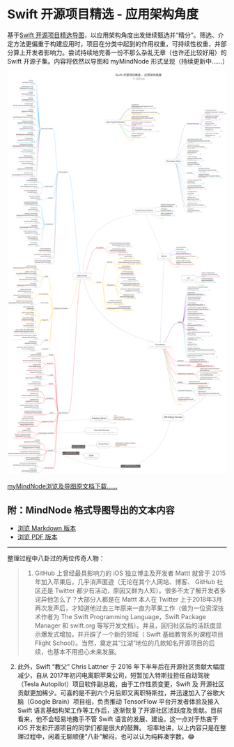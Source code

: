 # Swift 开源项目精选 - 应用架构角度

基于[Swift 开源项目精选导图](OpenSourceforSwift-Classification.md)，以应用架构角度出发继续甄选并“精分”。筛选、介定方法更偏重于构建应用时，项目在分类中起到的作用权重，可持续性权重，并部分算上开发者影响力。尝试持续地完善一份不那么杂乱无章（也许还比较好用）的 Swift 开源子集。内容将依然以导图和 myMindNode 形式呈现（持续更新中……）

![](OpenSourceforSwift-ApplicationArchitecture.png?raw=true)

[myMindNode浏览及导图原文档下载……](https://my.mindnode.com/epd4C5grMxtWnojnVGXy9LCay1n8zosXRpzawppy)


## 附：MindNode 格式导图导出的文本内容
* [浏览 Markdown 版本](OpenSourceforSwift-ApplicationArchitecture-MindNode.md)
* [浏览 PDF 版本](OpenSourceforSwift-ApplicationArchitecture.pdf)
	
---

整理过程中八卦过的两位传奇人物：
> 1. GitHub 上曾经最具影响力的 iOS 独立博主及开发者 Mattt 就曾于 2015年加入苹果后，几乎消声匿迹（无论在其个人网站、博客、 GitHub 社区还是 Twitter 都少有活动，原因又鲜为人知）。很多不太了解开发者多诧异他怎么了？大部分人都是在 Mattt 本人在 Twitter 上于2018年3月再次发声后，才知道他过去三年原来一直为苹果工作（做为一位资深技术作者为 The Swift Programming Language，Swift Package Manager 和 swift.org 等写开发文档）。并且，回归社区后的活跃度显示爆发式增加，并开辟了一个新的领域（ Swift 基础教育系列课程项目 Flight School）。当然，奠定其“江湖”地位的几款知名开源项目的后续，也基本不用担心未来发展。
2. 此外，Swift “教父” Chris Lattner 于 2016 年下半年后在开源社区贡献大幅度减少，自从 2017年初闪电离职苹果公司，短暂加入特斯拉担任自动驾驶（Tesla Autopilot）项目软件副总裁，由于工作性质变更，Swift 及 开源社区贡献更加稀少。可喜的是不到六个月后即又离职特斯拉，并迅速加入了谷歌大脑（Google Brain）项目组，负责推动 TensorFlow 平台开发者体验及接入Swift 语言基础构架工作等工作后，逐渐恢复了开源社区活跃度及贡献。目前看来，他不会轻易地撒手不管 Swift 语言的发展、建设。这一点对于热衷于 iOS 开发和开源项目的同学们都是很大的鼓舞。
坦率地讲，以上内容只是在整理过程中，闲着无聊顺便“八卦”解闷，也可以认为纯粹凑字数。😂
